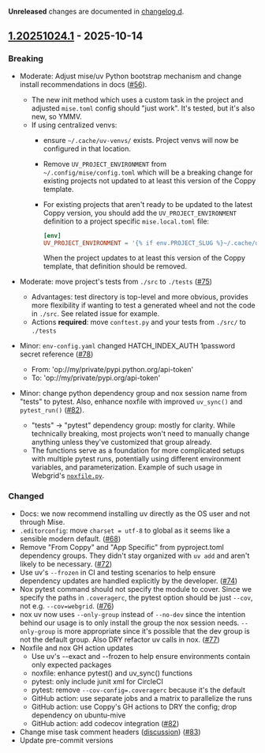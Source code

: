 **Unreleased** changes are documented in [changelog.d].

[changelog.d]: https://github.com/level12/coppy/tree/main/changelog.d

<!-- towncrier release notes start -->

## [1.20251024.1](https://github.com/level12/coppy/releases/tag/v1.20251024.1) - 2025-10-14


### Breaking

- Moderate: Adjust mise/uv Python bootstrap mechanism and change install recommendations in docs ([#56](https://github.com/level12/coppy/issues/56)).
    - The new init method which uses a custom task in the project and adjusted `mise.toml` config
      should "just work".  It's tested, but it's also new, so YMMV.
    - If using centralized venvs:
        - ensure `~/.cache/uv-venvs/` exists.  Project venvs will now be
          configured in that location.
        - Remove `UV_PROJECT_ENVIRONMENT` from `~/.config/mise/config.toml` which will be a breaking
      change for existing projects not updated to at least this version of the Coppy template.

        - For existing projects that aren't ready to be updated to the latest Coppy version, you
        should add the `UV_PROJECT_ENVIRONMENT` definition to a project specific `mise.local.toml`
        file:

          ```toml
          [env]
          UV_PROJECT_ENVIRONMENT = '{% if env.PROJECT_SLUG %}~/.cache/uv-venvs/{{ env.PROJECT_SLUG }}{% endif %}'
          ```

          When the project updates to at least this version of the Coppy template, that definition
          should be removed.
- Moderate: move project's tests from `./src` to `./tests` ([#75](https://github.com/level12/coppy/issues/75))
    - Advantages: test directory is top-level and more obvious, provides more flexibility if wanting
      to test a generated wheel and not the code in `./src`.  See related issue for example.
    - Actions **required**: move `conftest.py` and your tests from `./src/` to `./tests`
- Minor: `env-config.yaml` changed HATCH_INDEX_AUTH 1password secret reference ([#78](https://github.com/level12/coppy/issues/78))

  - From: 'op://my/private/pypi.python.org/api-token'
  - To: 'op://my/private/pypi.org/api-token'

- Minor: change python dependency group and nox session name from "tests" to pytest.  Also, enhance
  noxfile with improved `uv_sync()` and `pytest_run()` ([#82](https://github.com/level12/coppy/issues/82)).

  - "tests" -> "pytest" dependency group: mostly for clarity.  While technically breaking, most
    projects won't need to manually change anything unless they've customized that group already.
  - The functions serve as a foundation for more complicated setups with multiple pytest runs,
    potentially using different environment variables, and parameterization.  Example of such
    usage in Webgrid's [`noxfile.py`](https://github.com/level12/webgrid/blob/master/noxfile.py).


### Changed

- Docs: we now recommend installing uv directly as the OS user and not through Mise.
- `.editorconfig`: move `charset = utf-8` to global as it seems like a sensible modern default. ([#68](https://github.com/level12/coppy/issues/68))
- Remove "From Coppy" and "App Specific" from pyproject.toml dependency groups.  They didn't stay
  organized with `uv add` and aren't likely to be necessary. ([#72](https://github.com/level12/coppy/issues/72))
- Use uv's `--frozen` in CI and testing scenarios to help ensure dependency updates are handled
  explicitly by the developer. ([#74](https://github.com/level12/coppy/issues/74))
- Nox pytest command should not specify the module to cover.  Since we specify the paths in
  `.coveragerc`, the pytest option should be just `--cov`, not e.g. `--cov=webgrid`. ([#76](https://github.com/level12/coppy/issues/76))
- nox uv now uses `--only-group` instead of `--no-dev` since the intention behind our usage
  is to only install the group the nox session needs.  `--only-group` is more appropriate
  since it's possible that the dev group is not the default group.  Also DRY refactor uv calls in nox. ([#77](https://github.com/level12/coppy/issues/77))
- Noxfile and nox GH action updates
    - Use uv's --exact and --frozen to help ensure environments contain only expected packages
    - noxfile: enhance pytest() and uv_sync() functions
    - pytest: only include junit xml for CircleCI
    - pytest: remove `--cov-config=.coveragerc` because it's the default
    - GitHub action: use separate jobs and a matrix to parallelize the runs
    - GitHub action: use Coppy's GH actions to DRY the config; drop dependency on ubuntu-mive
    - GitHub action: add codecov integration ([#82](https://github.com/level12/coppy/issues/82))
- Change mise task comment headers ([discussion](https://github.com/jdx/mise/discussions/6139)) ([#83](https://github.com/level12/coppy/issues/83))
- Update pre-commit versions

